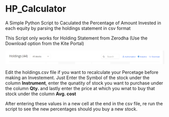 # HP_Calculator

A Simple Python Script to Caculated the Percentage of Amount Invested in each equity by parsing the holdings statement in csv format

This Script only works for Holding Statement from Zerodha (Use the Download option from the Kite Portal)

<img src ="hp.png">

Edit the holdings.csv file if you want to recalculate your Percetage before making an Investement. Just Enter the Symbol of the stock under the column **Instrument**, enter the qunatity of stock you want to purchase under the column **Qty.** and lastly enter the price at which you wnat to buy that stock under the column **Avg. cost**

After entering these values in a new cell at the end in the csv file, re run the script to see the new percentages should you buy a new stock.
